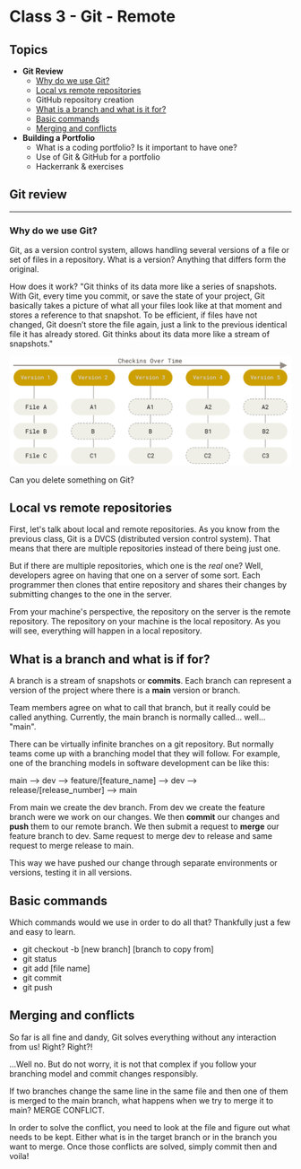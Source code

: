 # Class 3 - Git - Remote

## **Topics**

- **Git Review**
    - [Why do we use Git?](#why-do-we-use-Git?)
    - [Local vs remote repositories](#local-vs-remote-repositories)
    - GitHub repository creation
    - [What is a branch and what is it for?](#what-is-a-branch-and-what-is-if-for?)
    - [Basic commands](#basic-commands)
    - [Merging and conflicts](#merging-and-conflicts)
- **Building a Portfolio**
    - What is a coding portfolio? Is it important to have one?
    - Use of Git & GitHub for a portfolio
    - Hackerrank & exercises

## Git review
-----------------

### Why do we use Git?

Git, as a version control system, allows handling several versions of a file or set of files in a repository. What is a version? Anything that differs form the original.

How does it work? "Git thinks of its data more like a series of snapshots. With Git, every time you commit, or save the state of your project, Git basically takes a picture of what all your files look like at that moment and stores a reference to that snapshot. To be efficient, if files have not changed, Git doesn’t store the file again, just a link to the previous identical file it has already stored. Git thinks about its data more like a stream of snapshots."

![System](/classes//class-3//images/git_snapshots.png)

Can you delete something on Git?

## Local vs remote repositories

First, let's talk about local and remote repositories. As you know from the previous class, Git is a DVCS (distributed version control system). That means that there are multiple repositories instead of there being just one.

But if there are multiple repositories, which one is the *real* one? Well, developers agree on having that one on a server of some sort. Each programmer then clones that entire repository and shares their changes by submitting changes to the one in the server.

From your machine's perspective, the repository on the server is the remote repository. The repository on your machine is the local repository. As you will see, everything will happen in a local repository.

## What is a branch and what is if for?

A branch is a stream of snapshots or **commits**. Each branch can represent a version of the project where there is a **main** version or branch.

Team members agree on what to call that branch, but it really could be called anything. Currently, the main branch is normally called... well... "main".

There can be virtually infinite branches on a git repository. But normally teams come up with a branching model that they will follow. For example, one of the branching models in software development can be like this:

main --> dev --> feature/[feature_name] --> dev --> release/[release_number] --> main

From main we create the dev branch. From dev we create the feature branch were we work on our changes. We then **commit** our changes and **push** them to our remote branch. We then submit a request to **merge** our feature branch to dev. Same request to merge dev to release and same request to merge release to main.

This way we have pushed our change through separate environments or versions, testing it in all versions.

## Basic commands

Which commands would we use in order to do all that? Thankfully just a few and easy to learn.

- git checkout -b [new branch] [branch to copy from]
- git status
- git add [file name]
- git commit
- git push


## Merging and conflicts

So far is all fine and dandy, Git solves everything without any interaction from us! Right? Right?!

...Well no. But do not worry, it is not that complex if you follow your branching model and commit changes responsibly.

If two branches change the same line in the same file and then one of them is merged to the main branch, what happens when we try to merge it to main? MERGE CONFLICT.

In order to solve the conflict, you need to look at the file and figure out what needs to be kept. Either what is in the target branch or in the branch you want to merge. Once those conflicts are solved, simply commit then and voila!

